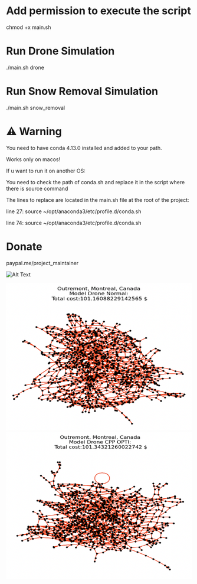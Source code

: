 # Add permission to execute the script
chmod +x main.sh
# Run Drone Simulation 
./main.sh drone

# Run Snow Removal Simulation
./main.sh snow_removal

# ⚠️ Warning
You need to have conda 4.13.0 installed and added to your path.

Works only on macos!

If u want to run it on another OS:

You need to check the path of conda.sh and replace it in the script where there is source command 

The lines to replace are located in the main.sh file at the root of the project:

line 27: source ~/opt/anaconda3/etc/profile.d/conda.sh

line 74: source ~/opt/anaconda3/etc/profile.d/conda.sh 

# Donate 
paypal.me/project_maintainer


![Alt Text](circuit_snow_removal/gif/cpp_route_animation.gif)

<div >
  <img src="circuit_drone_comp/Screenshot_2023-06-04_at_2.54.49_PM.png" alt="Image 1" width="600" height="400" />
  <img src="circuit_drone_comp/Screenshot_2023-06-04_at_2.55.04_PM.png" alt="Image 2" width="600" height="400" />
</div>

